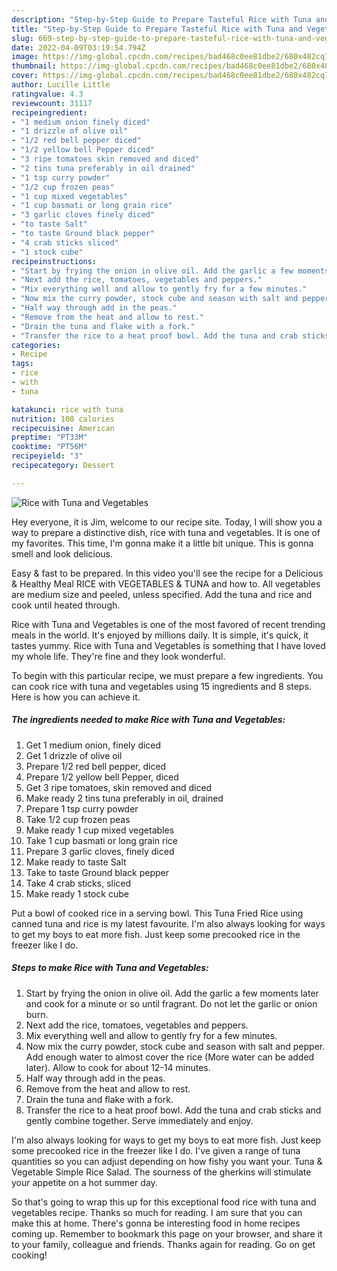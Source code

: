 ```yaml
---
description: "Step-by-Step Guide to Prepare Tasteful Rice with Tuna and Vegetables"
title: "Step-by-Step Guide to Prepare Tasteful Rice with Tuna and Vegetables"
slug: 669-step-by-step-guide-to-prepare-tasteful-rice-with-tuna-and-vegetables
date: 2022-04-09T03:19:54.794Z
image: https://img-global.cpcdn.com/recipes/bad468c0ee81dbe2/680x482cq70/rice-with-tuna-and-vegetables-recipe-main-photo.jpg
thumbnail: https://img-global.cpcdn.com/recipes/bad468c0ee81dbe2/680x482cq70/rice-with-tuna-and-vegetables-recipe-main-photo.jpg
cover: https://img-global.cpcdn.com/recipes/bad468c0ee81dbe2/680x482cq70/rice-with-tuna-and-vegetables-recipe-main-photo.jpg
author: Lucille Little
ratingvalue: 4.3
reviewcount: 31117
recipeingredient:
- "1 medium onion finely diced"
- "1 drizzle of olive oil"
- "1/2 red bell pepper diced"
- "1/2 yellow bell Pepper diced"
- "3 ripe tomatoes skin removed and diced"
- "2 tins tuna preferably in oil drained"
- "1 tsp curry powder"
- "1/2 cup frozen peas"
- "1 cup mixed vegetables"
- "1 cup basmati or long grain rice"
- "3 garlic cloves finely diced"
- "to taste Salt"
- "to taste Ground black pepper"
- "4 crab sticks sliced"
- "1 stock cube"
recipeinstructions:
- "Start by frying the onion in olive oil. Add the garlic a few moments later and cook for a minute or so until fragrant. Do not let the garlic or onion burn."
- "Next add the rice, tomatoes, vegetables and peppers."
- "Mix everything well and allow to gently fry for a few minutes."
- "Now mix the curry powder, stock cube and season with salt and pepper. Add enough water to almost cover the rice (More water can be added later). Allow to cook for about 12-14 minutes."
- "Half way through add in the peas."
- "Remove from the heat and allow to rest."
- "Drain the tuna and flake with a fork."
- "Transfer the rice to a heat proof bowl. Add the tuna and crab sticks and gently combine together. Serve immediately and enjoy."
categories:
- Recipe
tags:
- rice
- with
- tuna

katakunci: rice with tuna 
nutrition: 108 calories
recipecuisine: American
preptime: "PT33M"
cooktime: "PT56M"
recipeyield: "3"
recipecategory: Dessert

---
```



![Rice with Tuna and Vegetables](https://img-global.cpcdn.com/recipes/bad468c0ee81dbe2/680x482cq70/rice-with-tuna-and-vegetables-recipe-main-photo.jpg)

Hey everyone, it is Jim, welcome to our recipe site. Today, I will show you a way to prepare a distinctive dish, rice with tuna and vegetables. It is one of my favorites. This time, I'm gonna make it a little bit unique. This is gonna smell and look delicious.

Easy &amp; fast to be prepared. In this video you&#39;ll see the recipe for a Delicious &amp; Healthy Meal RICE with VEGETABLES &amp; TUNA and how to. All vegetables are medium size and peeled, unless specified. Add the tuna and rice and cook until heated through.

Rice with Tuna and Vegetables is one of the most favored of recent trending meals in the world. It's enjoyed by millions daily. It is simple, it's quick, it tastes yummy. Rice with Tuna and Vegetables is something that I have loved my whole life. They're fine and they look wonderful.


To begin with this particular recipe, we must prepare a few ingredients. You can cook rice with tuna and vegetables using 15 ingredients and 8 steps. Here is how you can achieve it.

<!--inarticleads1-->

##### The ingredients needed to make Rice with Tuna and Vegetables:

1. Get 1 medium onion, finely diced
1. Get 1 drizzle of olive oil
1. Prepare 1/2 red bell pepper, diced
1. Prepare 1/2 yellow bell Pepper, diced
1. Get 3 ripe tomatoes, skin removed and diced
1. Make ready 2 tins tuna preferably in oil, drained
1. Prepare 1 tsp curry powder
1. Take 1/2 cup frozen peas
1. Make ready 1 cup mixed vegetables
1. Take 1 cup basmati or long grain rice
1. Prepare 3 garlic cloves, finely diced
1. Make ready to taste Salt
1. Take to taste Ground black pepper
1. Take 4 crab sticks, sliced
1. Make ready 1 stock cube


Put a bowl of cooked rice in a serving bowl. This Tuna Fried Rice using canned tuna and rice is my latest favourite. I&#39;m also always looking for ways to get my boys to eat more fish. Just keep some precooked rice in the freezer like I do. 

<!--inarticleads2-->

##### Steps to make Rice with Tuna and Vegetables:

1. Start by frying the onion in olive oil. Add the garlic a few moments later and cook for a minute or so until fragrant. Do not let the garlic or onion burn.
1. Next add the rice, tomatoes, vegetables and peppers.
1. Mix everything well and allow to gently fry for a few minutes.
1. Now mix the curry powder, stock cube and season with salt and pepper. Add enough water to almost cover the rice (More water can be added later). Allow to cook for about 12-14 minutes.
1. Half way through add in the peas.
1. Remove from the heat and allow to rest.
1. Drain the tuna and flake with a fork.
1. Transfer the rice to a heat proof bowl. Add the tuna and crab sticks and gently combine together. Serve immediately and enjoy.


I&#39;m also always looking for ways to get my boys to eat more fish. Just keep some precooked rice in the freezer like I do. I&#39;ve given a range of tuna quantities so you can adjust depending on how fishy you want your. Tuna &amp; Vegetable Simple Rice Salad. The sourness of the gherkins will stimulate your appetite on a hot summer day. 

So that's going to wrap this up for this exceptional food rice with tuna and vegetables recipe. Thanks so much for reading. I am sure that you can make this at home. There's gonna be interesting food in home recipes coming up. Remember to bookmark this page on your browser, and share it to your family, colleague and friends. Thanks again for reading. Go on get cooking!
